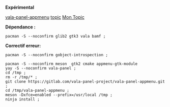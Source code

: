 **Expérimental**




[vala-panel-appmenu](https://github.com/rilian-la-te/vala-panel-appmenu#dependency-packages)
[topic](https://www.reddit.com/r/xfce/comments/pyzbrn/how_to_actually_enable_global_menu_in_xfce/)
[Mon Topic](https://forums.archlinux.fr/viewtopic.php?f=1&t=22413&p=177221#p177221)


**Dépendance :**
```
pacman -S --noconfirm glib2 gtk3 vala bamf ;
```

**Correctif erreur:**
```
pacman -S --noconfirm gobject-introspection ;
```



```
pacman -S --noconfirm meson  gtk2 cmake appmenu-gtk-module
yay -S --noconfirm vala-panel ;
cd /tmp ;
rm -r /tmp/* ;
git clone https://gitlab.com/vala-panel-project/vala-panel-appmenu.git ;
cd /tmp/vala-panel-appmenu ;
meson -Dxfce=enabled --prefix=/usr/local /tmp ;
ninja install ;
```
